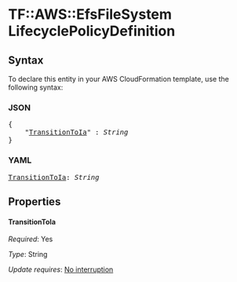 # TF::AWS::EfsFileSystem LifecyclePolicyDefinition

## Syntax

To declare this entity in your AWS CloudFormation template, use the following syntax:

### JSON

<pre>
{
    "<a href="#transitiontoia" title="TransitionToIa">TransitionToIa</a>" : <i>String</i>
}
</pre>

### YAML

<pre>
<a href="#transitiontoia" title="TransitionToIa">TransitionToIa</a>: <i>String</i>
</pre>

## Properties

#### TransitionToIa

_Required_: Yes

_Type_: String

_Update requires_: [No interruption](https://docs.aws.amazon.com/AWSCloudFormation/latest/UserGuide/using-cfn-updating-stacks-update-behaviors.html#update-no-interrupt)

